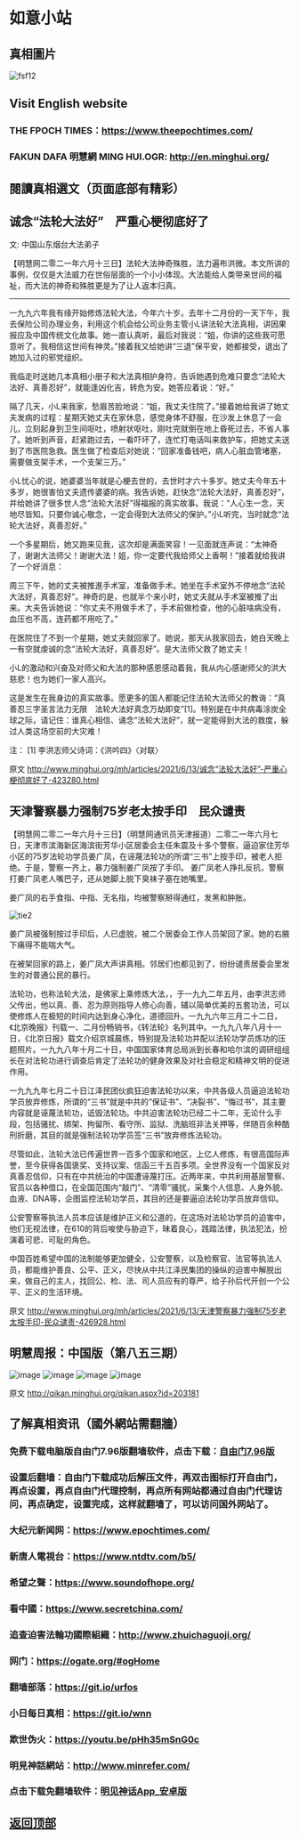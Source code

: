 # 如意小站

## 真相圖片

![fsf12](https://user-images.githubusercontent.com/79625284/121794258-5ff49a00-cc39-11eb-9fec-04ba812ade9e.jpg)

## Visit English website

### THE FPOCH TIMES：https://www.theepochtimes.com/

### FAKUN DAFA 明慧網 MING HUI.OGR: http://en.minghui.org/

## 閱讀真相選文（页面底部有精彩）

## 诚念“法轮大法好”　严重心梗彻底好了

文: 中国山东烟台大法弟子 

【明慧网二零二一年六月十三日】法轮大法神奇殊胜，法力遍布洪微。本文所讲的事例，仅仅是大法威力在世俗层面的一个小小体现。大法能给人类带来世间的福祉，而大法的神奇和殊胜更是为了让人返本归真。
* * * * * * *
一九九六年我有缘开始修炼法轮大法，今年六十岁。去年十二月份的一天下午，我去保险公司办理业务，利用这个机会给公司业务主管小L讲法轮大法真相，讲因果报应及中国传统文化故事。她一直认真听，最后对我说：“姐，你讲的这些我可愿意听了。我相信这世间有神灵。”接着我又给她讲“三退”保平安，她都接受，退出了她加入过的邪党组织。

我临走时送她几本真相小册子和大法真相护身符，告诉她遇到危难只要念“法轮大法好、真善忍好”，就能逢凶化吉，转危为安。她答应着说：“好。”

隔了几天，小L来我家，愁眉苦脸地说：“姐，我丈夫住院了。”接着她给我讲了她丈夫发病的过程：星期天她丈夫在家休息，感觉身体不舒服，在沙发上休息了一会儿，立刻起身到卫生间呕吐，喷射状呕吐，刚吐完就倒在地上昏死过去，不省人事了。她听到声音，赶紧跑过去，一看吓坏了，连忙打电话叫来救护车，把她丈夫送到了市医院急救。医生做了检查后对她说：“回家准备钱吧，病人心脏血管堵塞，需要做支架手术，一个支架三万。”

小L忧心的说，她婆婆当年就是心梗去世的，去世时才六十多岁。她丈夫今年五十多岁，她很害怕丈夫遗传婆婆的病。我告诉她，赶快念“法轮大法好，真善忍好”，并给她讲了很多世人念“法轮大法好”得福报的真实故事。我说：“人心生一念，天地尽皆知。只要你诚心敬念，一定会得到大法师父的保护。”小L听完，当时就念“法轮大法好，真善忍好。”

一个多星期后，她又跑来见我，这次却是满面笑容！一见面就连声说：“太神奇了，谢谢大法师父！谢谢大法！姐，你一定要代我给师父上香啊！”接着就给我讲了一个好消息：

周三下午，她的丈夫被推進手术室，准备做手术。她坐在手术室外不停地念“法轮大法好，真善忍好”。神奇的是，也就半个来小时，她丈夫就从手术室被推了出来。大夫告诉她说：“你丈夫不用做手术了，手术前做检查，他的心脏啥病没有，血压也不高，连药都不用吃了。”

在医院住了不到一个星期，她丈夫就回家了。她说，那天从我家回去，她白天晚上一有空就虔诚的念“法轮大法好，真善忍好”。是大法师父救了她丈夫！

小L的激动和兴奋及对师父和大法的那种感恩感动着我，我从内心感谢师父的洪大慈悲！也为她们一家人高兴。

这是发生在我身边的真实故事。愿更多的国人都能记住法轮大法师父的教诲：“真善忍三字圣言法力无限　法轮大法好真念万劫即变”[1]。特别是在中共病毒涂炭全球之际，请记住：谁真心相信、诵念“法轮大法好”，就一定能得到大法的救度，躲过人类这场空前的大灾难！

注：
[1] 李洪志师父诗词：《洪吟四》〈对联〉

原文 http://www.minghui.org/mh/articles/2021/6/13/诚念“法轮大法好”-严重心梗彻底好了-423280.html

## 天津警察暴力强制75岁老太按手印　民众谴责

【明慧网二零二一年六月十三日】（明慧网通讯员天津报道）二零二一年六月七日，天津市滨海新区海滨街芳华小区居委会主任朱震及十多个警察，逼迫家住芳华小区的75岁法轮功学员姜广凤，在诬蔑法轮功的所谓“三书”上按手印，被老人拒绝。于是，警察一齐上，暴力强制姜广凤按了手印。
姜广凤老人挣扎反抗，警察打姜广凤老人嘴巴子，还从她脚上脱下臭袜子塞在她嘴里。

姜广凤的右手食指、中指、无名指，均被警察掰得通红，发黑和肿胀。

![tie2](https://user-images.githubusercontent.com/79625284/121798591-cdb0be00-cc59-11eb-8daf-032d8faa7545.png)

姜广凤被强制按过手印后，人已虚脱，被二个居委会工作人员架回了家。她的右腋下痛得不能喘大气。

在被架回家的路上，姜广凤大声讲真相。邻居们也都见到了，纷纷谴责居委会里发生的对普通公民的暴行。

法轮功，也称法轮大法，是佛家上乘修炼大法，，于一九九二年五月，由李洪志师父传出，他以真、善、忍为原则指导人修心向善，辅以简单优美的五套功法，可以使修炼人在极短的时间内达到身心净化，道德回升。一九九六年三月二十二日，《北京晚报》刊载一、二月份畅销书，《转法轮》名列其中。一九九八年八月十一日，《北京日报》载文介绍京城晨练，特别提及法轮功并配以法轮功学员炼功的压题照片。一九九八年十月二十日，中国国家体育总局派到长春和哈尔滨的调研组组长在对法轮功进行调查后肯定了法轮功的健身效果及对社会稳定和精神文明的促进作用。

一九九九年七月二十日江泽民团伙疯狂迫害法轮功以来，中共各级人员逼迫法轮功学员放弃修炼，所谓的“三书”就是中共的“保证书”、“决裂书”、“悔过书”，其主要内容就是诬蔑法轮功，诋毁法轮功。中共迫害法轮功已经二十二年，无论什么手段，包括骚扰、绑架、拘留所、看守所、监狱、洗脑班非法关押等，伴随百余种酷刑折磨，其目的就是强制法轮功学员签“三书”放弃修炼法轮功。

尽管如此，法轮大法已传遍世界一百多个国家和地区，上亿人修炼，有很高国际声誉，至今获得各国褒奖、支持议案、信函三千五百多项。全世界没有一个国家反对真善忍信仰，只有在中共统治的中国遭诬蔑打压。近两年来，中共利用基层警察、官员以各种借口，在全国范围内“敲门”、“清零”骚扰，采集个人信息、人身外貌、血液、DNA等，企图监控法轮功学员，其目的还是要逼迫法轮功学员放弃信仰。

公安警察等执法人员本应该是维护正义和公道的，在这场对法轮功学员的迫害中，他们无视法律，在610的背后唆使与胁迫下，昧着良心，践踏法律，执法犯法，扮演着可悲、可耻的角色。

中国百姓希望中国的法制能够更加健全，公安警察，以及检察官、法官等执法人员，都能维护善良、公平、正义，尽快从中共江泽民集团的操纵的迫害中解脱出来，做自己的主人，找回公、检、法、司人员应有的尊严，给子孙后代开创一个公平、正义的生活环境。

原文 http://www.minghui.org/mh/articles/2021/6/13/天津警察暴力强制75岁老太按手印-民众谴责-426928.html

## 明慧周报：中国版（第八五三期）

![image](https://user-images.githubusercontent.com/79625284/121652816-a11c6b00-cace-11eb-871f-30ee8801a335.png)
![image](https://user-images.githubusercontent.com/79625284/121652885-b396a480-cace-11eb-8c89-1af88646d470.png)
![image](https://user-images.githubusercontent.com/79625284/121652942-c315ed80-cace-11eb-84cc-0d3e8d844019.png)
![image](https://user-images.githubusercontent.com/79625284/121653012-d4f79080-cace-11eb-9fd8-73f7dc069e9c.png)

原文 http://qikan.minghui.org/qikan.aspx?id=203181

## 了解真相资讯（國外網站需翻牆）

### 免费下载电脑版自由门7.96版翻墙软件，点击下载：[自由门7.96版](https://github.com/pinhe91/tuiguang/files/6643781/fg796r.zip)

### 设置后翻墙：自由门下载成功后解压文件，再双击图标打开自由门，再点设置，再点自由门代理控制，再点所有网站都通过自由门代理访问，再点确定，设置完成，这样就翻墙了，可以访问国外网站了。

### 大纪元新闻网：https://www.epochtimes.com/

### 新唐人電視台：https://www.ntdtv.com/b5/

### 希望之聲：https://www.soundofhope.org/

### 看中國：https://www.secretchina.com/

### 追查迫害法輪功國際組織：http://www.zhuichaguoji.org/

### 网门：https://ogate.org/#ogHome

### 翻墙部落：https://git.io/urfos

### 小日每日真相：https://git.io/wnn

### 欺世伪火：https://youtu.be/pHh35mSnG0c

### 明見神話網站：http://www.minrefer.com/

###  点击下载免翻墙软件：[明见神话App_安卓版](https://github.com/pinhe91/tuiguang/files/6607008/mingjian.zip)

## [返回顶部](https://git.io/Js3EY)

